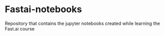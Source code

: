 # Fastai-notebooks
Repository that contains the jupyter notebooks created while learning the Fast.ai course
